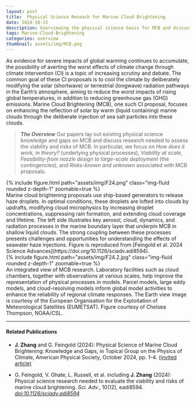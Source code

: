 ```yaml
---
layout: post
title:  Physical Science Reseach for Marine Cloud Brightening
date: 2024-10-15
description: Overviewing the physical science basis for MCB and discussing the knowledge and gaps in MCB viability and the risks associated with it.
tags: Marine-Cloud-Brightening 
categories: overview
thumbnail: assets/img/MCB.png
---
```


As evidence for severe impacts of global warming continues to accumulate, the possibility of averting the worst effects of climate change through climate intervention (CI) is a topic of increasing scrutiny and debate. The common goal of these CI proposals is to cool the climate by deliberately modifying the solar (shortwave) or terrestrial (longwave) radiation pathways in the Earth’s atmosphere, aiming to reduce the worst impacts of rising global temperatures, in addition to reducing greenhouse gas (GHG) emissions. Marine Cloud Brightening (MCB), one such CI proposal, focuses on enhancing the reflection of solar by warm (liquid containing) marine clouds through the deliberate injection of sea salt particles into these clouds.

> **_The Overview_**
Our papers lay out existing physical science knowledge and gaps on MCB and discuss research needed to assess the viability and risks of MCB. In particular, we focus on _How does it work, in theory?_ (underlying physical processes), _Viability at scale_, _Feasibility-from nozzle design to large-scale deployment_ (the contingencies), and _Risks-known and unknown_ associated with MCB proposals.


<div class="row mt-3">
    <div class="col-sm mt-3 mt-md-0">
        {% include figure.html path="assets/img/F24.png" class="img-fluid rounded z-depth-1" zoomable=true %}
    </div>
</div>
<div class="caption">
    Marine cloud brightening proposals use ship-based generators to release haze droplets. In optimal conditions, these droplets are lofted into clouds by updrafts, modifying cloud microphysics by increasing droplet concentrations, suppressing rain formation, and extending cloud coverage and lifetime. The left side illustrates key aerosol, cloud, dynamics, and radiation processes in the marine boundary layer that underpin MCB in shallow liquid clouds. The strong coupling between these processes presents challenges and opportunities for understanding the effects of seawater haze injections. Figure is reproduced from [Feingold et al. 2024 Science Advances](https://doi.org/10.1126/sciadv.adi8594).
</div>
<div class="row mt-3">
    <div class="col-sm mt-3 mt-md-0">
        {% include figure.html path="assets/img/F24.2.jpg" class="img-fluid rounded z-depth-1" zoomable=true %}
    </div>
</div>
<div class="caption">
    An integrated view of MCB research. Laboratory facilities such as cloud chambers, together with observations at various scales, help improve the representation of physical processes in models. Parcel models, large eddy models, and cloud-resolving models inform global model activities to enhance the reliability of regional climate responses. The Earth view image is courtesy of the European Organisation for the Exploitation of Meteorological Satellites (EUMETSAT). Figure courtesy of Chelsea Thompson, NOAA/CSL.
</div>
<hr>

#### Related Publications
- **J. Zhang** and G. Feingold (2024): Physical Science of Marine Cloud Brightening: Knowledge and Gaps, in Topical Group on the Physics of Climate, American Physical Society, October 2024, pp. 1–4. [(invited article)](https://engage.aps.org/gpc/resources/newsletters)

- G. Feingold, V. Ghate, L. Russell, et al. including **J. Zhang** (2024): Physical science research needed to evaluate the viability and risks of marine cloud brightening. _Sci. Adv._, 10(12), eadi8594. [*doi:10.1126/sciadv.adi8594*](https://doi.org/10.1126/sciadv.adi8594)


